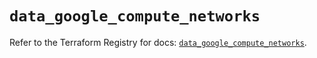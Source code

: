 # `data_google_compute_networks`

Refer to the Terraform Registry for docs: [`data_google_compute_networks`](https://registry.terraform.io/providers/hashicorp/google/6.45.0/docs/data-sources/compute_networks).
